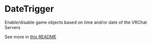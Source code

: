 # DateTrigger
Enable/disable game objects based on time and/or date of the VRChat Servers

See more in [this README](./Assets/n1ghtthef0x/DateTrigger/README.md)
